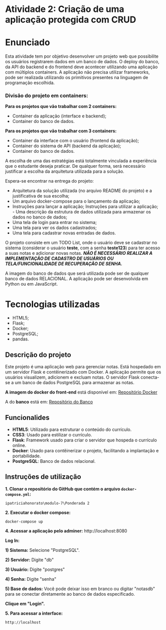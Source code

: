 # Atividade 2: Criação de uma aplicação protegida com CRUD

# Enunciado 

Esta atividade tem por objetivo desenvolver um projeto web que possibilite os usuários registrarem dados em um banco de dados. O deploy do banco, da API do backend e do frontend deve acontecer utilizando uma aplicação com múltiplos containers. A aplicação não precisa utilizar frameworks, pode ser realizada utilizando os primitivos presentes na linguagem de programação escolhida.

### **Divisão do projeto em containers:**

**Para os projetos que vão trabalhar com 2 containers:**

 - Container da aplicação (interface e backend);
 -  Container do banco de dados.

**Para os projetos que vão trabalhar com 3 containers:**

 - Container da interface com o usuário (frontend da aplicação);
 - Container do sistema de API (backend da aplicação); 
 - Container do banco de dados. 

A escolha de uma das estratégias está totalmente vinculada a experiência que o estudante deseja praticar. De qualquer forma, será necessário justificar a escolha da arquitetura utilizada para a solução.

Espera-se encontrar na entrega do projeto:

 - Arquitetura da solução utilizada (no arquivo README do projeto) e a
   justificativa de sua escolha; 
 - Um arquivo docker-compose para o lançamento da aplicação; 
 -  Instruções para lançar a aplicação; Instruções para utilizar a aplicação; - Uma descrição da estrutura de dados utilizada para armazenar os dados no banco de dados;  
 - Uma tela de login para entrar no sistema; 
 - Uma tela para ver os dados cadastrados;  
 - Uma tela para cadastrar novas entradas de dados.

O projeto consiste em um TODO List, onde o usuário deve se cadastrar no sistema (considerar o usuário  **teste**, com a senha  **teste123**) para ter acesso a suas notas e adicionar novas notas.  _**NÃO É NECESSÁRIO REALIZAR A IMPLEMENTAÇÃO DE CADASTRO DE USUÁRIOS OU TELA/FUNCIONALIDADE DE RECUPERAÇÃO DE SENHA.**_

A imagem do banco de dados que será utilizada pode ser de qualquer banco de dados RELACIONAL. A aplicação pode ser desenvolvida em Python ou em JavaScript.


# Tecnologias utilizadas

 - HTML5;
 - Flask;
 - Docker;
 - PostgreSQL; 
 - pandas.

## Descrição do projeto

Este projeto é uma aplicação web para gerenciar notas. Está hospedado em um servidor Flask e contêinerizado com Docker. A aplicação permite que os usuários visualizem, adicionem e excluam notas. O servidor Flask conecta-se a um banco de dados PostgreSQL para armazenar as notas. 

**A imagem do docker do front-end** está disponível em: [Repositório Docker](https://hub.docker.com/repository/docker/patriciahonorato/front-notas/general) 

A do **banco** está em: [Repositório do Banco](https://hub.docker.com/repository/docker/patriciahonorato/dbnotes/general)

## Funcionalides

 -  **HTML5**: Utilizado para estruturar o conteúdo do currículo.
-   **CSS3**: Usado para estilizar o currículo.
-   **Flask**: Framework usado para criar o servidor que hospeda o currículo online.
-   **Docker**: Usado para contêinerizar o projeto, facilitando a implantação e portabilidade.
-   **PostgreSQL**: Banco de dados relacional.

## Instruções de utilização

 **1. Clonar o repositório do GitHub que contém o arquivo `docker-compose.yml`:**

    ipatriciahonorato\modulo-7\Ponderada 2
    
**2. Executar o docker compose:**

    docker-compose up
    
**4. Acessar a aplicação pelo adminer:**
http://localhost:8080

**Log In:**

**1) Sistema:** Selecione "PostgreSQL".

**2) Servidor:** Digite "db" 

**3) Usuário:** Digite "postgres" 

**4) Senha:** Digite "senha"

**5) Base de dados:** Você pode deixar isso em branco ou digitar "notasdb" para se conectar diretamente ao banco de dados  especificado.

**Clique em "Login".**

**5. Para acessar a interface:**

    http://localhost
